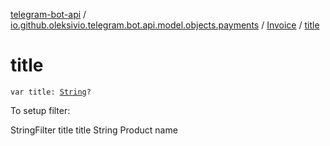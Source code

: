 [telegram-bot-api](../../index.md) / [io.github.oleksivio.telegram.bot.api.model.objects.payments](../index.md) / [Invoice](index.md) / [title](./title.md)

# title

`var title: `[`String`](https://kotlinlang.org/api/latest/jvm/stdlib/kotlin/-string/index.html)`?`

To setup filter:

StringFilter title title String Product name

